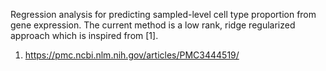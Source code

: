Regression analysis for predicting sampled-level cell type proportion from gene expression. 
The current method is a low rank, ridge regularized approach which is inspired from [1].



1. https://pmc.ncbi.nlm.nih.gov/articles/PMC3444519/
   
